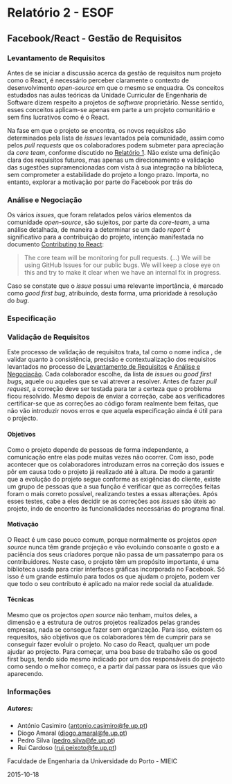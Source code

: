 # Relatório 2 - ESOF
## Facebook/React - Gestão de Requisitos

### <a name="levantamento"></a>Levantamento de Requisitos

Antes de se iniciar a discussão acerca da gestão de requisitos num projeto como o React, é necessário perceber claramente o contexto de desenvolvimento *open-source* em que o mesmo se enquadra. Os conceitos estudados nas aulas teóricas da Unidade Curricular de Engenharia de Software dizem respeito a projetos de *software* proprietário. Nesse sentido, esses conceitos aplicam-se apenas em parte a um projeto comunitário e sem fins lucrativos como é o React.

Na fase em que o projeto se encontra, os novos requisitos são determinados pela lista de *issues* levantados pela comunidade, assim como pelos *pull requests* que os colaboradores podem submeter para apreciação da *core team*, conforme discutido no [Relatório 1](./Relatorio_1.md). Não existe uma definição clara dos requisitos futuros, mas apenas um direcionamento e validação das sugestões supramencionadas com vista à sua integração na biblioteca, sem comprometer a estabilidade do projeto a longo prazo. Importa, no entanto, explorar a motivação por parte do Facebook por trás do 


### <a name="analise"></a>Análise e Negociação

Os vários *issues*, que foram relatados pelos vários elementos da comunidade *open-source*, são sujeitos, por parte da *core-team*, a uma análise detalhada, de maneira a determinar se um dado *report* é significativo para a contribuição do projeto, intenção manifestada no documento [Contributing to React](https://github.com/rppc/react/blob/master/CONTRIBUTING.md):

> The core team will be monitoring for pull requests. (...)
> We will be using GitHub Issues for our public bugs. We will keep a close eye on this and try to make it clear when we have an internal fix in progress.

Caso se constate que o *issue* possui uma relevante importância, é marcado como *good first bug*, atribuíndo, desta forma, uma prioridade à resolução do *bug*.

### Especificação



### <a name="validacao"></a>Validação de Requisitos

Este processo de validação de requisitos trata, tal como o nome indica , de validar quanto à consistência, precisão e contextualização dos requisitos levantados no processo de [Levantamento de Requisitos](#levantamento) e [Análise e Negociação](#analise).
Cada colaborador escolhe, da lista de *issues* ou *good first bugs*, aquele ou aqueles que se vai atrever a resolver. Antes de fazer *pull request*, a correção deve ser testada para ter a certeza que o problema ficou resolvido.
Mesmo depois de enviar a correção, cabe aos verificadores certificar-se que as correções ao código foram realmente bem feitas, que não vão introduzir novos erros e que aquela especificação ainda é útil para o projecto.

#### Objetivos

Como o projeto depende de pessoas de forma independente, a comunicação entre elas pode muitas vezes não ocorrer. Com isso, pode acontecer que os colaboradores introduzam erros na correção dos issues e pôr em causa todo o projeto já realizado até à altura.
De modo a garantir que a evolução do projeto segue conforme as exigências do cliente, existe um grupo de pessoas que a sua função é verificar que as correções feitas foram o mais correto possível, realizando testes a essas alterações. Após esses testes, cabe a eles decidir se as correções aos *issues* são úteis ao projeto, indo de encontro às funcionalidades necessárias do programa final.

#### Motivação

O React é um caso pouco comum, porque normalmente os projetos *open source* nunca têm grande projeção e vão evoluindo consoante o gosto e a paciência dos seus criadores porque não passa de um passatempo para os contribuidores. Neste caso, o projeto têm um propósito importante, é uma biblioteca usada para criar interfaces gráficas incorporada no Facebook. Só isso é um grande estímulo para todos os que ajudam o projeto, podem ver que todo o seu contributo é aplicado na maior rede social da atualidade.

#### Técnicas

Mesmo que os projectos *open source* não tenham, muitos deles, a dimensão e a estrutura de outros projetos realizados pelas grandes empresas, nada se consegue fazer sem organização. Para isso, existem os requesitos, são objetivos que os colaboradores têm de cumprir para se conseguir fazer evoluir o projeto.
No caso do React, qualquer um pode ajudar ao projecto. Para começar, uma boa base de trabalho são os good first bugs, tendo sido mesmo indicado por um dos responsáveis do projecto como sendo o melhor começo, e a partir daí passar para os issues que vão aparecendo.

### <a name="info"></a>Informações

##### Autores:

* António Casimiro (antonio.casimiro@fe.up.pt)
* Diogo Amaral (diogo.amaral@fe.up.pt)
* Pedro Silva (pedro.silva@fe.up.pt)
* Rui Cardoso (rui.peixoto@fe.up.pt)

Faculdade de Engenharia da Universidade do Porto - MIEIC

2015-10-18
